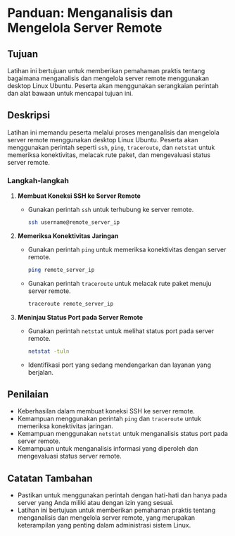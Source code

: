 # Panduan: Menganalisis dan Mengelola Server Remote

## Tujuan

Latihan ini bertujuan untuk memberikan pemahaman praktis tentang bagaimana menganalisis dan mengelola server remote menggunakan desktop Linux Ubuntu. Peserta akan menggunakan serangkaian perintah dan alat bawaan untuk mencapai tujuan ini.

## Deskripsi

Latihan ini memandu peserta melalui proses menganalisis dan mengelola server remote menggunakan desktop Linux Ubuntu. Peserta akan menggunakan perintah seperti `ssh`, `ping`, `traceroute`, dan `netstat` untuk memeriksa konektivitas, melacak rute paket, dan mengevaluasi status server remote.

### Langkah-langkah

1. **Membuat Koneksi SSH ke Server Remote**

   - Gunakan perintah `ssh` untuk terhubung ke server remote.
     ```bash
     ssh username@remote_server_ip
     ```

2. **Memeriksa Konektivitas Jaringan**

   - Gunakan perintah `ping` untuk memeriksa konektivitas dengan server remote.
     ```bash
     ping remote_server_ip
     ```
   - Gunakan perintah `traceroute` untuk melacak rute paket menuju server remote.
     ```bash
     traceroute remote_server_ip
     ```

3. **Meninjau Status Port pada Server Remote**
   - Gunakan perintah `netstat` untuk melihat status port pada server remote.
     ```bash
     netstat -tuln
     ```
   - Identifikasi port yang sedang mendengarkan dan layanan yang berjalan.

## Penilaian

- Keberhasilan dalam membuat koneksi SSH ke server remote.
- Kemampuan menggunakan perintah `ping` dan `traceroute` untuk memeriksa konektivitas jaringan.
- Kemampuan menggunakan `netstat` untuk menganalisis status port pada server remote.
- Kemampuan untuk menganalisis informasi yang diperoleh dan mengevaluasi status server remote.

## Catatan Tambahan

- Pastikan untuk menggunakan perintah dengan hati-hati dan hanya pada server yang Anda miliki atau dengan izin yang sesuai.
- Latihan ini bertujuan untuk memberikan pemahaman praktis tentang menganalisis dan mengelola server remote, yang merupakan keterampilan yang penting dalam administrasi sistem Linux.
